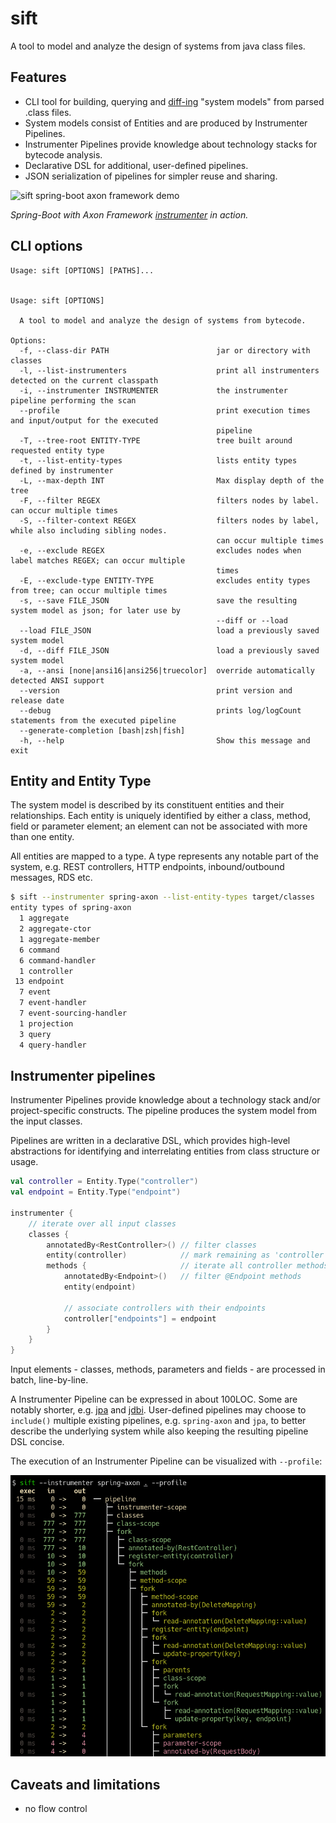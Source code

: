 # sift

A tool to model and analyze the design of systems from java class files.

## Features 
- CLI tool for building, querying and [diff-ing][diff] "system models" from parsed .class files.  
- System models consist of Entities and are produced by Instrumenter Pipelines.
- Instrumenter Pipelines provide knowledge about technology stacks for bytecode analysis. 
- Declarative DSL for additional, user-defined pipelines.
- JSON serialization of pipelines for simpler reuse and sharing.

![sift spring-boot axon framework demo](docs/images/sift-spring-boot-axon.gif)

_Spring-Boot with Axon Framework [instrumenter][spring-axon] in action._ 

 [spring-axon]: instrumenters/spring-boot-axon-cqrs/src/main/kotlin/sift/instrumenter/sbacqrs/SpringBootAxonCqrsInstrumenter.kt#L150:L220
 [diff]: docs/images/sift-spring-axon-diff.png
## CLI options

```
Usage: sift [OPTIONS] [PATHS]...


Usage: sift [OPTIONS]

  A tool to model and analyze the design of systems from bytecode.

Options:
  -f, --class-dir PATH                        jar or directory with classes
  -l, --list-instrumenters                    print all instrumenters detected on the current classpath
  -i, --instrumenter INSTRUMENTER             the instrumenter pipeline performing the scan
  --profile                                   print execution times and input/output for the executed
                                              pipeline
  -T, --tree-root ENTITY-TYPE                 tree built around requested entity type
  -t, --list-entity-types                     lists entity types defined by instrumenter
  -L, --max-depth INT                         Max display depth of the tree
  -F, --filter REGEX                          filters nodes by label. can occur multiple times
  -S, --filter-context REGEX                  filters nodes by label, while also including sibling nodes.
                                              can occur multiple times
  -e, --exclude REGEX                         excludes nodes when label matches REGEX; can occur multiple
                                              times
  -E, --exclude-type ENTITY-TYPE              excludes entity types from tree; can occur multiple times
  -s, --save FILE_JSON                        save the resulting system model as json; for later use by
                                              --diff or --load
  --load FILE_JSON                            load a previously saved system model
  -d, --diff FILE_JSON                        load a previously saved system model
  -a, --ansi [none|ansi16|ansi256|truecolor]  override automatically detected ANSI support
  --version                                   print version and release date
  --debug                                     prints log/logCount statements from the executed pipeline
  --generate-completion [bash|zsh|fish]
  -h, --help                                  Show this message and exit
```

## Entity and Entity Type

The system model is described by its constituent entities and their relationships.
Each entity is uniquely identified by either a class, method, field or parameter element;
an element can not be associated with more than one entity.

All entities are mapped to a type. A type represents any notable part of the system,
e.g. REST controllers, HTTP endpoints, inbound/outbound messages, RDS etc. 

```bash
$ sift --instrumenter spring-axon --list-entity-types target/classes
entity types of spring-axon
  1 aggregate
  2 aggregate-ctor
  1 aggregate-member
  6 command
  6 command-handler
  1 controller
 13 endpoint
  7 event
  7 event-handler
  7 event-sourcing-handler
  1 projection
  3 query
  4 query-handler
```
## Instrumenter pipelines

Instrumenter Pipelines provide knowledge about a technology stack and/or
project-specific constructs. The pipeline produces the system model from 
the input classes. 

Pipelines are written in a declarative DSL, which provides high-level
abstractions for identifying and interrelating entities from class structure or usage.

```kotlin
val controller = Entity.Type("controller")
val endpoint = Entity.Type("endpoint")

instrumenter {
    // iterate over all input classes
    classes {                                                      
        annotatedBy<RestController>() // filter classes 
        entity(controller)            // mark remaining as 'controller'  
        methods {                     // iterate all controller methods
            annotatedBy<Endpoint>()   // filter @Endpoint methods
            entity(endpoint)

            // associate controllers with their endpoints  
            controller["endpoints"] = endpoint
        }
    }
}
```
Input elements - classes, methods, parameters and fields - are processed in batch, line-by-line.

A Instrumenter Pipeline can be expressed in about 100LOC. Some are notably shorter, e.g. [jpa][jpa]
and [jdbi][jdbi]. User-defined pipelines may choose to `include()` multiple existing pipelines,
e.g. `spring-axon` and `jpa`, to better describe the underlying system while also keeping the
resulting pipeline DSL concise.

 [jpa]: instrumenters/jpa/src/main/kotlin/sift/instrumenter/jpa/JpaInstrumenter.kt#L48:L73
 [jdbi]: instrumenters/jdbi/src/main/kotlin/sift/instrumenter/jdbi/Jdbi3Instrumenter.kt#L54:L67

The execution of an Instrumenter Pipeline can be visualized with `--profile`:

![sift spring-boot axon framework demo](docs/images/sift-spring-axon-profile-pipeline.png)


## Caveats and limitations
- no flow control
